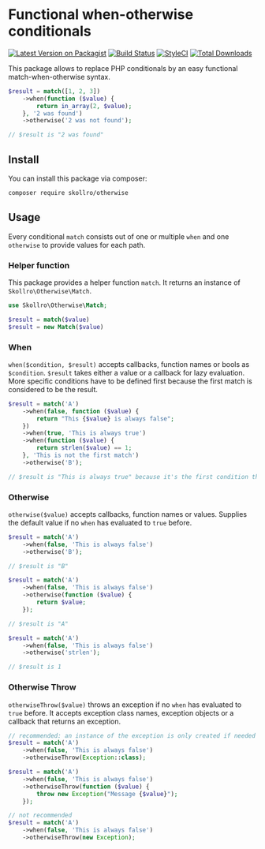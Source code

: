 # Functional when-otherwise conditionals

[![Latest Version on Packagist](https://img.shields.io/packagist/v/skollro/otherwise.svg?style=flat-square)](https://packagist.org/packages/skollro/otherwise)
[![Build Status](https://img.shields.io/travis/skollro/otherwise/master.svg?style=flat-square)](https://travis-ci.org/skollro/otherwise)
[![StyleCI](https://styleci.io/repos/127410017/shield)](https://styleci.io/repos/127410017)
[![Total Downloads](https://img.shields.io/packagist/dt/skollro/otherwise.svg?style=flat-square)](https://packagist.org/packages/skollro/otherwise)

This package allows to replace PHP conditionals by an easy functional match-when-otherwise syntax.

```php
$result = match([1, 2, 3])
    ->when(function ($value) {
        return in_array(2, $value);
    }, '2 was found')
    ->otherwise('2 was not found');

// $result is "2 was found"
```

## Install

You can install this package via composer:

``` bash
composer require skollro/otherwise
```

## Usage

Every conditional `match` consists out of one or multiple `when` and one `otherwise` to provide values for each path.

### Helper function

This package provides a helper function `match`. It returns an instance of `Skollro\Otherwise\Match`.

```php
use Skollro\Otherwise\Match;

$result = match($value)
$result = new Match($value)
```

### When

`when($condition, $result)` accepts callbacks, function names or bools as `$condition`. `$result` takes either a value or a callback for lazy evaluation. More specific conditions have to be defined first because the first match is considered to be the result.

```php
$result = match('A')
    ->when(false, function ($value) {
        return "This {$value} is always false";
    })
    ->when(true, 'This is always true')
    ->when(function ($value) {
        return strlen($value) == 1;
    }, 'This is not the first match')
    ->otherwise('B');

// $result is "This is always true" because it's the first condition that evaluates to true
```

### Otherwise

`otherwise($value)` accepts callbacks, function names or values. Supplies the default value if no `when` has evaluated to `true` before.

```php
$result = match('A')
    ->when(false, 'This is always false')
    ->otherwise('B');

// $result is "B"

$result = match('A')
    ->when(false, 'This is always false')
    ->otherwise(function ($value) {
        return $value;
    });

// $result is "A"

$result = match('A')
    ->when(false, 'This is always false')
    ->otherwise('strlen');

// $result is 1
```

### Otherwise Throw

`otherwiseThrow($value)` throws an exception if no `when` has evaluated to `true`
 before. It accepts exception class names, exception objects or a callback that returns an exception.

```php
// recommended: an instance of the exception is only created if needed
$result = match('A')
    ->when(false, 'This is always false')
    ->otherwiseThrow(Exception::class);

$result = match('A')
    ->when(false, 'This is always false')
    ->otherwiseThrow(function ($value) {
        throw new Exception("Message {$value}");
    });

// not recommended
$result = match('A')
    ->when(false, 'This is always false')
    ->otherwiseThrow(new Exception);
```
